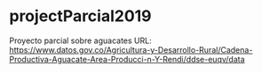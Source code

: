 # projectParcial2019
Proyecto parcial sobre aguacates
URL: https://www.datos.gov.co/Agricultura-y-Desarrollo-Rural/Cadena-Productiva-Aguacate-Area-Producci-n-Y-Rendi/ddse-euqv/data
